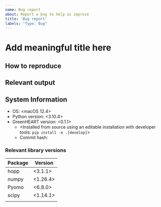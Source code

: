 ```yaml
---
name: Bug report
about: Report a bug to help us improve
title: 'Bug report'
labels: "Type: Bug"
---
```


<!--
Thank you for taking the time to report a bug. If you aren't certain whether an issue
is a bug, please first open a Discussion. Before submitting, please reread your
description to ensure that other readers can reasonably understand the issue
you're facing and the impact on your workflow or results.

IMPORTANT NOTES

1. Replace all example text (contained in "<>") or anywhere specifically commenting to replace the
   text, leaving any guiding HTML comments in place (formatted like this large block so it won't
   show up in your Bug Report text.)
2. Use GH flavored markdown: https://docs.github.com/en/get-started/writing-on-github/getting-started-with-writing-and-formatting-on-github/basic-writing-and-formatting-syntax,
   especially for code snippets, which should look like the following:
   ```python
   a = 1
   b = 2
   print(a + b)
   ```
3. Please be as thorough as possible when describing what went wrong, and what was expected from a
   correct solution. The amount of information required to describe the bug may differ, but more
   information is always helpful to ensure you receive the help you need.
-->

<!--The title should clearly define the issue succinctly.-->
# Add meaningful title here

<!-- Describe your bug/issue here using as much detail as necessary. -->


## How to reproduce

<!-- Describe how another person with no context can recreate this issue. -->


## Relevant output

<!-- Include any output, plots, tracebacks, or other means of communication here to add context to
the problem. All code and full tracebacks should be properly markdown formatted. -->


## System Information
<!-- Add your information here. -->
- OS: <macOS 12.4>
  <!-- e.g. Ubuntu 20.04 or macOS 10.12 -->
- Python version: <3.10.4>
  <!-- All OS: `python --version`-->
- GreenHEART version: <0.1.1>
  <!--
  Unix: pip freeze | grep greenheart | awk -F"git@" '/git@/{print $2}' | awk -F"#egg" '/#egg/{print $1}'
  Windows: `pip list --format freeze | findstr greenheart`
  -->
  - <Installed from source using an editable installation with developer tools: `pip install -e .[develop]`>
  - Commit hash: <commit-hash>
    <!--
    Unix: pip freeze | grep greenheart | awk -F"git@" '/git@/{print $2}' | awk -F"#egg" '/#egg/{print $1}'
    -->

### Relevant library versions
<!--
Use `pip freeze` to gather the relevant versions, and use the markdown table formatting as
demonstrated below to replacing all relavant packages and their versions.
-->
  
  | Package | Version |
  | ------- | ------- |
  | hopp | <3.1.1> |
  | numpy | <1.26.4> |
  | Pyomo | <6.8.0> |
  | scipy | <1.14.1> |
  | <another-relevant-package> | <version> |
